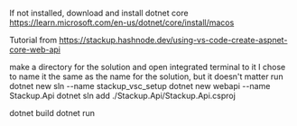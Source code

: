 
If not installed, download and install dotnet core
https://learn.microsoft.com/en-us/dotnet/core/install/macos

Tutorial from https://stackup.hashnode.dev/using-vs-code-create-aspnet-core-web-api

make a directory for the solution and open integrated terminal to it
I chose to name it the same as the name for the solution, but it doesn't matter
run 
dotnet new sln --name stackup_vsc_setup
dotnet new webapi --name Stackup.Api
dotnet sln add ./Stackup.Api/Stackup.Api.csproj
<!-- If running in windows 
dotnet sln add .\Stackup.Api\Stackup.Api.csproj -->
dotnet build
dotnet run

